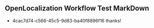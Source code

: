 ## OpenLocalization Workflow Test MarkDown
* 4cac7d74-c566-45c5-9d83-ba40f8896f16 thanks!

<!--HONumber=Aug16_HO1-->


